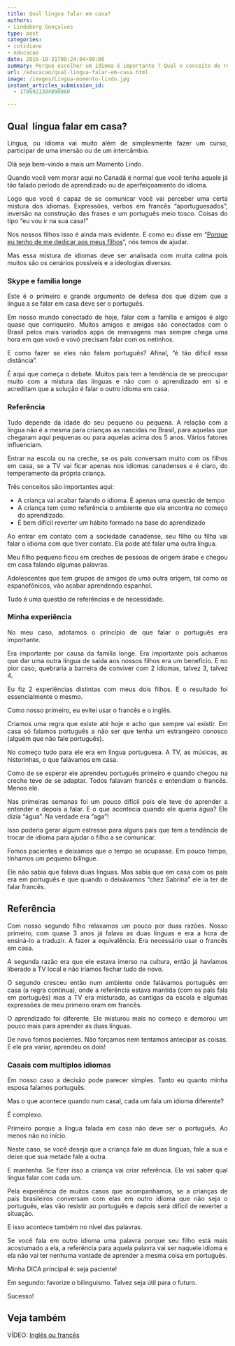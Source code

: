 ```yaml
---
title: Qual língua falar em casa?
authors:
- Lindoberg Gonçalves
type: post
categories:
- cotidiano
- educacao
date: 2016-10-31T00:24:04+00:00
summary: Porque escolher um idioma é importante ? Qual o conceito de referência para uma criança. Descubra um pouco mais neste Momento Lindo. Participe !
url: /educacao/qual-lingua-falar-em-casa.html
image: /images/Lingua-momento-lindo.jpg
instant_articles_submission_id:
  - 1786921304890060

---
```

<h2 style="text-align: justify;">
  Qual  língua falar em casa?
</h2>

<p style="text-align: justify;">
  Língua, ou idioma vai muito além de simplesmente fazer um curso, participar de uma imersão ou de um intercâmbio.
</p>

<p style="text-align: justify;">
  Olá seja bem-vindo a mais um Momento Lindo.
</p>

<p style="text-align: justify;">
  Quando você vem morar aqui no Canadá é normal que você tenha aquele já tão falado período de aprendizado ou de aperfeiçoamento do idioma.
</p>

<p style="text-align: justify;">
  Logo que você é capaz de se comunicar você vai perceber uma certa mistura dos idiomas. Expressões, verbos em francês &#8220;aportuguesados&#8221;, inversão na construção das frases e um português meio tosco. Coisas do tipo &#8220;eu vou ir na sua casa!&#8221;
</p>

<p style="text-align: justify;">
  Nos nossos filhos isso é ainda mais evidente. E como eu disse em &#8220;<a href="http://www.canadaagora.com/berg/dedicar-tempo-aos-filhos.html">Porque eu tenho de me dedicar aos meus filhos</a>&#8220;, nós temos de ajudar.
</p>

<p style="text-align: justify;">
  Mas essa mistura de idiomas deve ser analisada com muita calma pois muitos são os cenários possíveis e a ideologias diversas.
</p>

<h3 style="text-align: justify;">
  Skype e família longe
</h3>

<p style="text-align: justify;">
  Este é o primeiro e grande argumento de defesa dos que dizem que a língua a se falar em casa deve ser o português.
</p>

<p style="text-align: justify;">
  Em nosso mundo conectado de hoje, falar com a família e amigos é algo quase que corriqueiro. Muitos amigos e amigas são conectados com o Brasil pelos mais variados apps de mensagens mas sempre chega uma hora em que vovô e vovó precisam falar com os netinhos.
</p>

<p style="text-align: justify;">
  E como fazer se eles não falam português? Afinal, &#8220;é tão difícil essa distância&#8221;.
</p>

<p style="text-align: justify;">
  É aqui que começa o debate. Muitos pais tem a tendência de se preocupar muito com a mistura das línguas e não com o aprendizado em si e acreditam que a solução é falar o outro idioma em casa.
</p>

<h3 style="text-align: justify;">
  Referência
</h3>

<p style="text-align: justify;">
  Tudo depende da idade do seu pequeno ou pequena. A relação com a língua não é a mesma para crianças as nascidas no Brasil, para aquelas que chegaram aqui pequenas ou para aquelas acima dos 5 anos. Vários fatores influenciam.
</p>

<p style="text-align: justify;">
  Entrar na escola ou na creche, se os pais conversam muito com os filhos em casa, se a TV vai ficar apenas nos idiomas canadenses e é claro, do temperamento da própria criança.
</p>

<p style="text-align: justify;">
  Três conceitos são importantes aqui:
</p>

<ul style="text-align: justify;">
  <li>
    A criança vai acabar falando o idioma. É apenas uma questão de tempo
  </li>
  <li>
    A criança tem como referência o ambiente que ela encontra no começo do aprendizado.
  </li>
  <li>
    É bem difícil reverter um hábito formado na base do aprendizado
  </li>
</ul>

<p style="text-align: justify;">
  Ao entrar em contato com a sociedade canadense, seu filho ou filha vai falar o idioma com que tiver contato. Ela pode até falar uma outra língua.
</p>

<p style="text-align: justify;">
  Meu filho pequeno ficou em creches de pessoas de origem árabe e chegou em casa falando algumas palavras.
</p>

<p style="text-align: justify;">
  Adolescentes que tem grupos de amigos de uma outra origem, tal como os espanofônicos, vão acabar aprendendo espanhol.
</p>

<p style="text-align: justify;">
  Tudo é uma questão de referências e de necessidade.
</p>

<h3 style="text-align: justify;">
  Minha experiência
</h3>

<p style="text-align: justify;">
  No meu caso, adotamos o princípio de que falar o português era importante.
</p>

<p style="text-align: justify;">
  Era importante por causa da família longe. Era importante pois achamos que dar uma outra língua de saída aos nossos filhos era um benefício. E no pior caso, quebraria a barreira de conviver com 2 idiomas, talvez 3, talvez 4.
</p>

<p style="text-align: justify;">
  Eu fiz 2 experiências distintas com meus dois filhos. E o resultado foi essencialmente o mesmo.
</p>

<p style="text-align: justify;">
  Como nosso primeiro, eu evitei usar o francês e o inglês.
</p>

<p style="text-align: justify;">
  Criamos uma regra que existe até hoje e acho que sempre vai existir. Em casa só falamos português a não ser que tenha um estrangeiro conosco (alguém que não fale português).
</p>

<p style="text-align: justify;">
  No começo tudo para ele era em língua portuguesa. A TV, as músicas, as historinhas, o que falávamos em casa.
</p>

<p style="text-align: justify;">
  Como de se esperar ele aprendeu português primeiro e quando chegou na creche teve de se adaptar. Todos falavam francês e entendiam o francês. Menos ele.
</p>

<p style="text-align: justify;">
  Nas primeiras semanas foi um pouco difícil pois ele teve de aprender a entender e depois a falar. E o que acontecia quando ele queria água? Ele dizia &#8220;água&#8221;. Na verdade era &#8220;aga&#8221;!
</p>

<p style="text-align: justify;">
  Isso poderia gerar algum estresse para alguns pais que tem a tendência de trocar de idioma para ajudar o filho a se comunicar.
</p>

<p style="text-align: justify;">
  Fomos pacientes e deixamos que o tempo se ocupasse. Em pouco tempo, tínhamos um pequeno bilíngue.
</p>

<p style="text-align: justify;">
  Ele não sabia que falava duas línguas. Mas sabia que em casa com os pais era em português e que quando o deixávamos &#8220;chez Sabrina&#8221; ele ia ter de falar francês.
</p>

<h2 style="text-align: justify;">
  Referência
</h2>

<p style="text-align: justify;">
  Com nosso segundo filho relaxamos um pouco por duas razões. Nosso primeiro, com quase 3 anos já falava as duas línguas e era a hora de ensiná-lo a traduzir. A fazer a equivalência. Era necessário usar o francês em casa.
</p>

<p style="text-align: justify;">
  A segunda razão era que ele estava imerso na cultura, então já havíamos liberado a TV local e não iríamos fechar tudo de novo.
</p>

<p style="text-align: justify;">
  O segundo cresceu então num ambiente onde falávamos português em casa (a regra continua), onde a referência estava mantida (com os pais fala em português) mas a TV era misturada, as cantigas da escola e algumas expressões de meu primeiro eram em francês.
</p>

<p style="text-align: justify;">
  O aprendizado foi diferente. Ele misturou mais no começo e demorou um pouco mais para aprender as duas línguas.
</p>

<p style="text-align: justify;">
  De novo fomos pacientes. Não forçamos nem tentamos antecipar as coisas. E ele pra variar, aprendeu os dois!
</p>

<h3 style="text-align: justify;">
  Casais com multiplos idiomas
</h3>

<p style="text-align: justify;">
  Em nosso caso a decisão pode parecer simples. Tanto eu quanto minha esposa falamos português.
</p>

<p style="text-align: justify;">
  Mas o que acontece quando num casal, cada um fala um idioma diferente?
</p>

<p style="text-align: justify;">
  É complexo.
</p>

<p style="text-align: justify;">
  Primeiro porque a língua falada em casa não deve ser o português. Ao menos não no início.
</p>

<p style="text-align: justify;">
  Neste caso, se você deseja que a criança fale as duas línguas, fale a sua e deixe que sua metade fale a outra.
</p>

<p style="text-align: justify;">
  E mantenha. Se fizer isso a criança vai criar referência. Ela vai saber qual língua falar com cada um.
</p>

<p style="text-align: justify;">
  Pela experiência de muitos casos que acompanhamos, se a crianças de pais brasileiros conversam com elas em outro idioma que não seja o português, elas vão resistir ao português e depois será difícil de reverter a situação.
</p>

<p style="text-align: justify;">
  E isso acontece também no nível das palavras.
</p>

<p style="text-align: justify;">
  Se você fala em outro idioma uma palavra porque seu filho está mais acostumado a ela, a referência para aquela palavra vai ser naquele idioma e ela não vai ter nenhuma vontade de aprender a mesma coisa em português.
</p>

<p style="text-align: justify;">
  Minha DICA principal é: seja paciente!
</p>

<p style="text-align: justify;">
  Em segundo: favorize o bilinguismo. Talvez seja útil para o futuro.
</p>

<p style="text-align: justify;">
  Sucesso!
</p>

<h2 style="text-align: justify;">
  Veja também
</h2>

<p style="text-align: justify;">
  VÍDEO: <a href="http://www.canadaagora.com/berg/aprender-ingles-ou-frances.html">Inglês ou francês</a>
</p>
